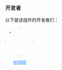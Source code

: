 ### 开发者
以下是该组件的开发者们：
<style>
.con-box{
	display: flex;
	flex-wrap:wrap;
	column-gap: 25px;
	row-gap: 25px;
	margin-bottom: 40px;
}
.con-item {
	display: flex;
	flex-direction: column;
	row-gap: 10px;
}
.con-image {
	width: 90px !important;
	height: 90px !important;
	border-radius: 50%;
}

.con-box a:link,
.con-box a:visited,
.con-box a:hover,
.con-box a:active {
	text-decoration: none !important;
	color: #1989fa !important;
}

.con-box .name {
	color: #1989fa !important;
	text-align: center;
}
</style>
<div class="con-box">
	<div class="con-item">
		<a  href="http://172.16.108.253:8001/zyy">
			<image class="con-image" src="https://www.gravatar.com/avatar/4e36901b98eeb024ccc0159f4a0c169e?s=80&d=identicon"></image>
		</a>
		<a href="http://172.16.108.253:8001/zyy"><div class="name">张园因</div></a>
	</div>
</div>